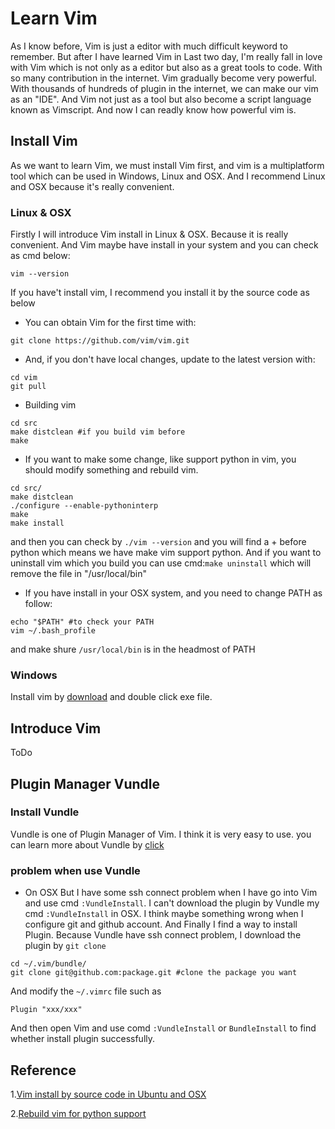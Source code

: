 # Learn Vim
As I know before, Vim is just a editor with much difficult keyword to remember. But after I have learned Vim in Last two day, I'm really fall in love with Vim which is not only as a editor but also as a great tools to code. With so many contribution in the internet. Vim gradually become very powerful. With thousands of hundreds of plugin in the internet, we can make our vim as an "IDE". And Vim not just as a tool but also become a script language known as Vimscript. And now I can readly know how powerful vim is.

## Install Vim
As we want to learn Vim, we must install Vim first, and vim is a multiplatform tool which can be used in Windows, Linux and OSX. And I recommend Linux and OSX because it's really convenient.

### Linux & OSX
Firstly I will introduce Vim install in Linux & OSX. Because it is really convenient. And Vim maybe have install in your system and you can check as cmd below:

```
vim --version
```

If you have't install vim, I recommend you install it by the source code as below

* You can obtain Vim for the first time with:
```
git clone https://github.com/vim/vim.git
```

* And, if you don't have local changes, update to the latest version with:
```
cd vim
git pull
```
* Building vim
```
cd src
make distclean #if you build vim before
make
```
* If you want to make some change, like support python in vim, you should modify something and rebuild vim.
```
cd src/
make distclean
./configure --enable-pythoninterp
make
make install
```
and then you can check by `./vim --version` and you will find a + before python which means we have make vim support python. And if you want to uninstall vim which you build you can use cmd:`make uninstall` which will remove the file in "/usr/local/bin"
* If you have install in your OSX system, and you need to change PATH as follow:
```
echo "$PATH" #to check your PATH
vim ~/.bash_profile
```
and make shure `/usr/local/bin` is in the headmost of PATH
### Windows
Install vim by [download](https://github.com/vim/vim-win32-installer/releases/download/v8.0.0003/gvim_8.0.0003_x86.exe) and double click exe file.
## Introduce Vim
ToDo

## Plugin Manager Vundle
### Install Vundle
Vundle is one of Plugin Manager of Vim. I think it is very easy to use. you can learn more about Vundle by [click](https://github.com/VundleVim/Vundle.vim)

### problem when use Vundle
* On OSX
But I have some ssh connect problem when I have go into Vim and use cmd `:VundleInstall`. I can't download the plugin by Vundle my cmd `:VundleInstall` in OSX. I think maybe something wrong when I configure git and github account. And Finally I find a way to install Plugin. Because Vundle have ssh connect problem, I download the plugin by `git clone`
```
cd ~/.vim/bundle/
git clone git@github.com:package.git #clone the package you want
```
And modify the `~/.vimrc` file
such as
```
Plugin "xxx/xxx"
```
And then open Vim and use comd `:VundleInstall` or `BundleInstall` to find whether install plugin successfully.


## Reference
1.[Vim install by source code in Ubuntu and OSX](http://www.vim.org/git.php)

2.[Rebuild vim for python support](https://elloop.github.io/tools/2016-06-26/upgrade-vim-built-in-mac)
